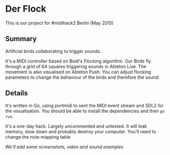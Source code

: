 # Der Flock

This is our project for #midihack2 Berlin (May 2015)

## Summary

Artificial birds collaborating to trigger sounds.

It's a MIDI controller based on Boid's Flocking algorithm.
Our Birds fly through a grid of 64 squares triggering sounds in Ableton Live. The movement is also visualised on Ableton Push. You can adjust flocking parameters to change the behaviour of the birds and therefore the sound.

## Details

It's written in Go, using portmidi to sent the MIDI event stream and SDL2 for the visualisation. You should be able to install the dependencies and then `go run`.

It's a one-day hack. Largely uncommented and untested. It will leak memory, slow down and probably destroy your computer. You'll need to change the note mapping table

_We'll add some screenshots, video and sound examples_


